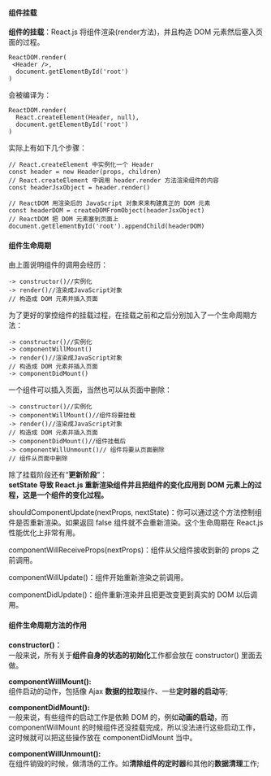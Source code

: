 #### 组件挂载
**组件的挂载**：React.js 将组件渲染(render方法)，并且构造 DOM 元素然后塞入页面的过程。
````
ReactDOM.render(
 <Header />, 
  document.getElementById('root')
)
````
会被编译为：
````
ReactDOM.render(
  React.createElement(Header, null), 
  document.getElementById('root')
)
````
实际上有如下几个步骤：
````
// React.createElement 中实例化一个 Header
const header = new Header(props, children)
// React.createElement 中调用 header.render 方法渲染组件的内容
const headerJsxObject = header.render()

// ReactDOM 用渲染后的 JavaScript 对象来来构建真正的 DOM 元素
const headerDOM = createDOMFromObject(headerJsxObject)
// ReactDOM 把 DOM 元素塞到页面上
document.getElementById('root').appendChild(headerDOM)
````
#### 组件生命周期
由上面说明组件的调用会经历：
````
-> constructor()//实例化
-> render()//渲染成JavaScript对象
// 构造成 DOM 元素并插入页面
````
为了更好的掌控组件的挂载过程，在挂载之前和之后分别加入了一个生命周期方法：
````
-> constructor()//实例化
-> componentWillMount()
-> render()//渲染成JavaScript对象
// 构造成 DOM 元素并插入页面
-> componentDidMount()
````
一个组件可以插入页面，当然也可以从页面中删除：
````
-> constructor()//实例化
-> componentWillMount()//组件将要挂载
-> render()//渲染成JavaScript对象
// 构造成 DOM 元素并插入页面
-> componentDidMount()//组件挂载后
-> componentWillUnmount()// 组件将要从页面删除
// 组件从页面中删除
````
除了挂载阶段还有“**更新阶段**”：  
**setState 导致 React.js 重新渲染组件并且把组件的变化应用到 DOM 元素上的过程，这是一个组件的变化过程。**

shouldComponentUpdate(nextProps, nextState)：你可以通过这个方法控制组件是否重新渲染。如果返回 false 组件就不会重新渲染。这个生命周期在 React.js 性能优化上非常有用。

componentWillReceiveProps(nextProps)：组件从父组件接收到新的 props 之前调用。

componentWillUpdate()：组件开始重新渲染之前调用。

componentDidUpdate()：组件重新渲染并且把更改变更到真实的 DOM 以后调用。
#### 组件生命周期方法的作用  
**constructor()：**  
一般来说，所有关于**组件自身的状态的初始化**工作都会放在 constructor() 里面去做。

**componentWillMount():**  
组件启动的动作，包括像 Ajax **数据的拉取**操作、一些**定时器的启动**等;

**componentDidMount():**  
一般来说，有些组件的启动工作是依赖 DOM 的，例如**动画的启动**，而 componentWillMount 的时候组件还没挂载完成，所以没法进行这些启动工作，这时候就可以把这些操作放在 componentDidMount 当中。

**componentWillUnmount():**  
在组件销毁的时候，做清场的工作。如**清除组件的定时器**和其他的**数据清理**工作;



